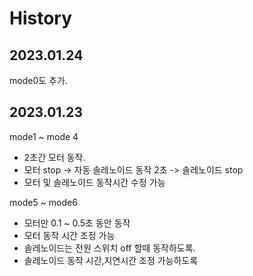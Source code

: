 # History

## 2023.01.24

mode0도 추가.

## 2023.01.23

mode1 ~ mode 4

- 2초간 모터 동작.
- 모터 stop -> 자동 솔레노이드 동작 2초 -> 솔레노이드 stop
- 모터 및 솔레노이드 동작시간 수정 가능

mode5 ~ mode6

- 모터만 0.1 ~ 0.5초 동안 동작
- 모터 동작 시간 조정 가능
- 솔레노이드는 전원 스위치 off 할때 동작하도록.
- 솔레노이드 동작 시간,지연시간 조정 가능하도록

